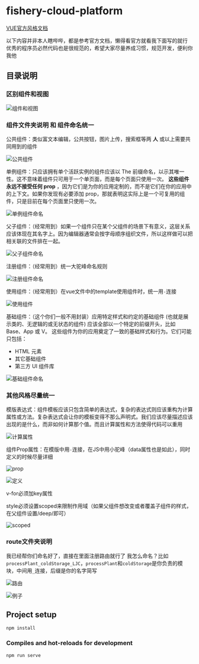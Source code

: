# fishery-cloud-platform

[VUE官方风格文档](https://vuejs.bootcss.com/style-guide/#%E8%A7%84%E5%88%99%E5%BD%92%E7%B1%BB)

以下内容并非本人瞎哔哔，都是参考官方文档，懒得看官方就看我下面写的就行
优秀的程序员必然代码也是很规范的，希望大家尽量养成习惯，规范开发，便利你我他
## 目录说明
### 区别组件和视图

![组件和视图](https://images.gitee.com/uploads/images/2021/0117/160819_7b15624d_7367930.png "屏幕截图.png")

### 组件文件夹说明 和 组件命名统一
公共组件：类似富文本编辑，公共按钮，图片上传，搜索框等两 **人** 或以上需要共同用到的组件

![公共组件](https://images.gitee.com/uploads/images/2021/0117/160958_aa277320_7367930.png "屏幕截图.png")

单例组件：只应该拥有单个活跃实例的组件应该以 The 前缀命名，以示其唯一性。这不意味着组件只可用于一个单页面，而是每个页面只使用一次。 **这些组件永远不接受任何 prop** ，因为它们是为你的应用定制的，而不是它们在你的应用中的上下文。如果你发现有必要添加 prop，那就表明这实际上是一个可复用的组件，只是目前在每个页面里只使用一次。

![单例组件命名](https://images.gitee.com/uploads/images/2021/0117/161445_62ceb515_7367930.png "屏幕截图.png")

父子组件：（经常用到）如果一个组件只在某个父组件的场景下有意义，这层关系应该体现在其名字上。因为编辑器通常会按字母顺序组织文件，所以这样做可以把相关联的文件排在一起。

![父子组件命名](https://images.gitee.com/uploads/images/2021/0117/162210_d97a8a18_7367930.png "屏幕截图.png")

注册组件：（经常用到）统一大驼峰命名规则

![注册组件命名](https://images.gitee.com/uploads/images/2021/0117/162832_b42d9984_7367930.png "屏幕截图.png")

使用组件：（经常用到）在vue文件中的template使用组件时，统一用`-`连接

![使用组件](https://images.gitee.com/uploads/images/2021/0117/163218_4bf88e17_7367930.png "屏幕截图.png")

基础组件：（这个你们一般不用封装）应用特定样式和约定的基础组件 (也就是展示类的、无逻辑的或无状态的组件) 应该全部以一个特定的前缀开头，比如 Base、App 或 V。
这些组件为你的应用奠定了一致的基础样式和行为。它们可能只包括：
- HTML 元素
- 其它基础组件
- 第三方 UI 组件库

![基础组件命名](https://images.gitee.com/uploads/images/2021/0117/161600_c79fab6b_7367930.png "屏幕截图.png")


### 其他风格尽量统一
模版表达式：组件模板应该只包含简单的表达式，复杂的表达式则应该重构为计算属性或方法。复杂表达式会让你的模板变得不那么声明式。我们应该尽量描述应该出现的是什么，而非如何计算那个值。而且计算属性和方法使得代码可以重用

![计算属性](https://images.gitee.com/uploads/images/2021/0117/163812_bf4c2d35_7367930.png "屏幕截图.png")

组件Prop属性：在模版中用`-`连接，在JS中用小驼峰（data属性也是如此），同时定义的时候尽量详细

![prop](https://images.gitee.com/uploads/images/2021/0117/163929_33d4a8c8_7367930.png "屏幕截图.png")

![定义](https://images.gitee.com/uploads/images/2021/0117/164924_4101d853_7367930.png "屏幕截图.png")

v-for必须加key属性

style必须设置scoped来限制作用域（如果父组件想改变或者覆盖子组件的样式，在父组件设置/deep/即可）

![scoped](https://images.gitee.com/uploads/images/2021/0117/165417_eb62a6e6_7367930.png "屏幕截图.png")


### route文件夹说明
我已经帮你们命名好了，直接在里面注册路由就行了
我怎么命名？比如`processPlant_coldStorage_LJC`，`processPlant`和`coldStorage`是你负责的模块，中间用`_`连接，后缀是你的名字简写

![路由](https://images.gitee.com/uploads/images/2021/0117/165615_fe069392_7367930.png "屏幕截图.png")

![例子](https://images.gitee.com/uploads/images/2021/0117/165815_716281e0_7367930.png "屏幕截图.png")

## Project setup
```
npm install
```

### Compiles and hot-reloads for development
```
npm run serve
```




